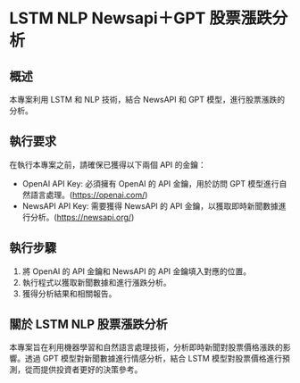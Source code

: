 # LSTM NLP Newsapi＋GPT 股票漲跌分析

## 概述

本專案利用 LSTM 和 NLP 技術，結合 NewsAPI 和 GPT 模型，進行股票漲跌的分析。

## 執行要求

在執行本專案之前，請確保已獲得以下兩個 API 的金鑰：

- OpenAI API Key: 必須擁有 OpenAI 的 API 金鑰，用於訪問 GPT 模型進行自然語言處理。(https://openai.com/)
- NewsAPI API Key: 需要獲得 NewsAPI 的 API 金鑰，以獲取即時新聞數據進行分析。(https://newsapi.org/)

## 執行步驟

1. 將 OpenAI 的 API 金鑰和 NewsAPI 的 API 金鑰填入對應的位置。
2. 執行程式以獲取新聞數據和進行漲跌分析。
3. 獲得分析結果和相關報告。

## 關於 LSTM NLP 股票漲跌分析

本專案旨在利用機器學習和自然語言處理技術，分析即時新聞對股票價格漲跌的影響。透過 GPT 模型對新聞數據進行情感分析，結合 LSTM 模型對股票價格進行預測，從而提供投資者更好的決策參考。


